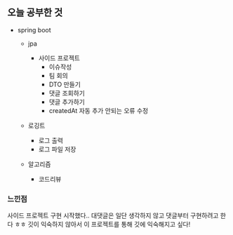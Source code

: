 ## 오늘 공부한 것

- spring boot
    - jpa
        - 사이드 프로젝트
            - 이슈작성
            - 팀 회의
            - DTO 만들기
            - 댓글 조회하기
            - 댓글 추가하기
            - createdAt 자동 추가 안되는 오류 수정
    
    - 로깅트
        - 로그 출력
        - 로그 파일 저장

    - 알고리즘
        - 코드리뷰




### 느낀점

사이드 프로젝트 구현 시작했다.. 대댓글은 일단 생각하지 않고 댓글부터 구현하려고 한다 ㅎㅎ 깃이 익숙하지 않아서 이 프로젝트를 통해 깃에 익숙해지고 싶다!
